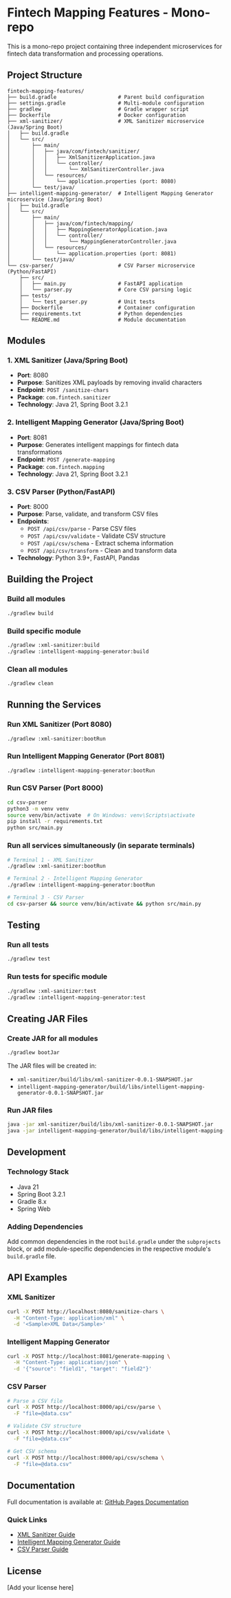 # Fintech Mapping Features - Mono-repo

This is a mono-repo project containing three independent microservices for fintech data transformation and processing operations.

## Project Structure

```
fintech-mapping-features/
├── build.gradle                    # Parent build configuration
├── settings.gradle                 # Multi-module configuration
├── gradlew                         # Gradle wrapper script
├── Dockerfile                      # Docker configuration
├── xml-sanitizer/                  # XML Sanitizer microservice (Java/Spring Boot)
│   ├── build.gradle
│   └── src/
│       ├── main/
│       │   ├── java/com/fintech/sanitizer/
│       │   │   ├── XmlSanitizerApplication.java
│       │   │   └── controller/
│       │   │       └── XmlSanitizerController.java
│       │   └── resources/
│       │       └── application.properties (port: 8080)
│       └── test/java/
├── intelligent-mapping-generator/  # Intelligent Mapping Generator microservice (Java/Spring Boot)
│   ├── build.gradle
│   └── src/
│       ├── main/
│       │   ├── java/com/fintech/mapping/
│       │   │   ├── MappingGeneratorApplication.java
│       │   │   └── controller/
│       │   │       └── MappingGeneratorController.java
│       │   └── resources/
│       │       └── application.properties (port: 8081)
│       └── test/java/
└── csv-parser/                     # CSV Parser microservice (Python/FastAPI)
    ├── src/
    │   ├── main.py                 # FastAPI application
    │   └── parser.py               # Core CSV parsing logic
    ├── tests/
    │   └── test_parser.py          # Unit tests
    ├── Dockerfile                  # Container configuration
    ├── requirements.txt            # Python dependencies
    └── README.md                   # Module documentation
```

## Modules

### 1. XML Sanitizer (Java/Spring Boot)
- **Port**: 8080
- **Purpose**: Sanitizes XML payloads by removing invalid characters
- **Endpoint**: `POST /sanitize-chars`
- **Package**: `com.fintech.sanitizer`
- **Technology**: Java 21, Spring Boot 3.2.1

### 2. Intelligent Mapping Generator (Java/Spring Boot)
- **Port**: 8081
- **Purpose**: Generates intelligent mappings for fintech data transformations
- **Endpoint**: `POST /generate-mapping`
- **Package**: `com.fintech.mapping`
- **Technology**: Java 21, Spring Boot 3.2.1

### 3. CSV Parser (Python/FastAPI)
- **Port**: 8000
- **Purpose**: Parse, validate, and transform CSV files
- **Endpoints**: 
  - `POST /api/csv/parse` - Parse CSV files
  - `POST /api/csv/validate` - Validate CSV structure
  - `POST /api/csv/schema` - Extract schema information
  - `POST /api/csv/transform` - Clean and transform data
- **Technology**: Python 3.9+, FastAPI, Pandas

## Building the Project

### Build all modules
```bash
./gradlew build
```

### Build specific module
```bash
./gradlew :xml-sanitizer:build
./gradlew :intelligent-mapping-generator:build
```

### Clean all modules
```bash
./gradlew clean
```

## Running the Services

### Run XML Sanitizer (Port 8080)
```bash
./gradlew :xml-sanitizer:bootRun
```

### Run Intelligent Mapping Generator (Port 8081)
```bash
./gradlew :intelligent-mapping-generator:bootRun
```

### Run CSV Parser (Port 8000)
```bash
cd csv-parser
python3 -m venv venv
source venv/bin/activate  # On Windows: venv\Scripts\activate
pip install -r requirements.txt
python src/main.py
```

### Run all services simultaneously (in separate terminals)
```bash
# Terminal 1 - XML Sanitizer
./gradlew :xml-sanitizer:bootRun

# Terminal 2 - Intelligent Mapping Generator
./gradlew :intelligent-mapping-generator:bootRun

# Terminal 3 - CSV Parser
cd csv-parser && source venv/bin/activate && python src/main.py
```

## Testing

### Run all tests
```bash
./gradlew test
```

### Run tests for specific module
```bash
./gradlew :xml-sanitizer:test
./gradlew :intelligent-mapping-generator:test
```

## Creating JAR Files

### Create JAR for all modules
```bash
./gradlew bootJar
```

The JAR files will be created in:
- `xml-sanitizer/build/libs/xml-sanitizer-0.0.1-SNAPSHOT.jar`
- `intelligent-mapping-generator/build/libs/intelligent-mapping-generator-0.0.1-SNAPSHOT.jar`

### Run JAR files
```bash
java -jar xml-sanitizer/build/libs/xml-sanitizer-0.0.1-SNAPSHOT.jar
java -jar intelligent-mapping-generator/build/libs/intelligent-mapping-generator-0.0.1-SNAPSHOT.jar
```

## Development

### Technology Stack
- Java 21
- Spring Boot 3.2.1
- Gradle 8.x
- Spring Web

### Adding Dependencies
Add common dependencies in the root `build.gradle` under the `subprojects` block, or add module-specific dependencies in the respective module's `build.gradle` file.

## API Examples

### XML Sanitizer
```bash
curl -X POST http://localhost:8080/sanitize-chars \
  -H "Content-Type: application/xml" \
  -d '<Sample>XML Data</Sample>'
```

### Intelligent Mapping Generator
```bash
curl -X POST http://localhost:8081/generate-mapping \
  -H "Content-Type: application/json" \
  -d '{"source": "field1", "target": "field2"}'
```

### CSV Parser
```bash
# Parse a CSV file
curl -X POST http://localhost:8000/api/csv/parse \
  -F "file=@data.csv"

# Validate CSV structure
curl -X POST http://localhost:8000/api/csv/validate \
  -F "file=@data.csv"

# Get CSV schema
curl -X POST http://localhost:8000/api/csv/schema \
  -F "file=@data.csv"
```

## Documentation

Full documentation is available at: [GitHub Pages Documentation](https://ejyke90.github.io/fintech-mapping-features/)

### Quick Links
- [XML Sanitizer Guide](docs/docs/xml-sanitizer/overview.md)
- [Intelligent Mapping Generator Guide](docs/docs/intelligent-mapping-generator/overview.md)
- [CSV Parser Guide](docs/docs/csv-parser/overview.md)

## License
[Add your license here]
